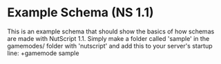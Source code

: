 Example Schema (NS 1.1)
=============

This is an example schema that should show the basics of how schemas are made with NutScript 1.1. Simply make a folder called 'sample' in the gamemodes/ folder with 'nutscript' and add this to your server's startup line: +gamemode sample
